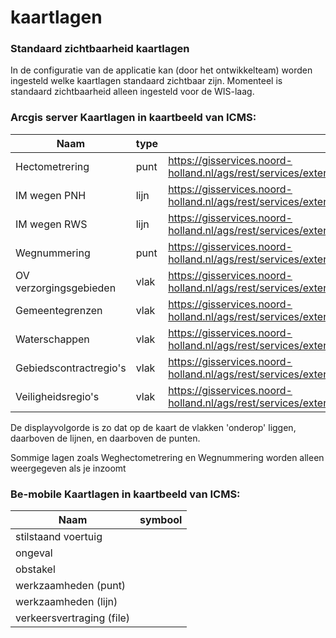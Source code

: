 # kaartlagen

### Standaard zichtbaarheid kaartlagen

In de configuratie van de applicatie kan (door het ontwikkelteam) worden ingesteld welke kaartlagen standaard zichtbaar zijn. Momenteel is standaard zichtbaarheid alleen ingesteld voor de WIS-laag.

### Arcgis server Kaartlagen in kaartbeeld van ICMS:

| Naam                   | type | legenda                                                                                                         |
| ---------------------- | ---- | --------------------------------------------------------------------------------------------------------------- |
| Hectometrering         | punt | https://gisservices.noord-holland.nl/ags/rest/services/extern/pnh\_ic\_weghectometrering/MapServer/Legend       |
| IM wegen PNH           | lijn | https://gisservices.noord-holland.nl/ags/rest/services/extern/pnh\_ic\_wegen\_pnh/MapServer/Legend              |
| IM wegen RWS           | lijn | https://gisservices.noord-holland.nl/ags/rest/services/extern/pnh\_ic\_wegen\_rws/MapServer/Legend              |
| Wegnummering           | punt | https://gisservices.noord-holland.nl/ags/rest/services/extern/pnh\_ic\_wegnummering/MapServer/Legend            |
| OV verzorgingsgebieden | vlak | https://gisservices.noord-holland.nl/ags/rest/services/extern/pnh\_ic\_ov\_verzorgingsgebieden/MapServer/Legend |
| Gemeentegrenzen        | vlak | https://gisservices.noord-holland.nl/ags/rest/services/extern/pnh\_ic\_gemeentegrenzen/MapServer/Legend         |
| Waterschappen          | vlak | https://gisservices.noord-holland.nl/ags/rest/services/extern/pnh\_ic\_waterschappen/MapServer/Legend           |
| Gebiedscontractregio's | vlak | https://gisservices.noord-holland.nl/ags/rest/services/extern/pnh\_ic\_gebiedscontractregios/MapServer/Legend   |
| Veiligheidsregio's     | vlak | https://gisservices.noord-holland.nl/ags/rest/services/extern/pnh\_ic\_veiligheidsregios/MapServer/Legend       |

De displayvolgorde is zo dat op de kaart de vlakken 'onderop' liggen, daarboven de lijnen, en daarboven de punten.

Sommige lagen zoals Weghectometrering en Wegnummering worden alleen weergegeven als je inzoomt

### Be-mobile Kaartlagen in kaartbeeld van ICMS:

| Naam                      | symbool |
| ------------------------- | ------- |
| stilstaand voertuig       |         |
| ongeval                   |         |
| obstakel                  |         |
| werkzaamheden (punt)      |         |
| werkzaamheden (lijn)      |         |
| verkeersvertraging (file) |         |
